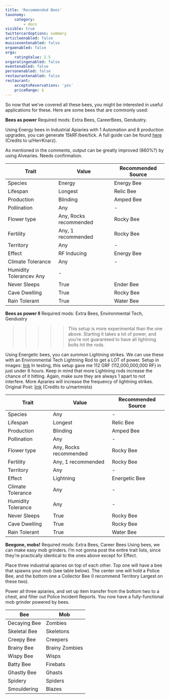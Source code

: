 ```yaml
---
title: 'Recommended Bees'
taxonomy:
    category:
        - docs
visible: true
twittercardoptions: summary
articleenabled: false
musiceventenabled: false
orgaenabled: false
orga:
    ratingValue: 2.5
orgaratingenabled: false
eventenabled: false
personenabled: false
restaurantenabled: false
restaurant:
    acceptsReservations: 'yes'
    priceRange: $
---
```


So now that we’ve covered all these bees, you might be interested in useful applications for these. Here are some bees that are commonly used:

**Bees as power**
Required mods: Extra Bees, CareerBees, Gendustry.

Using Energy bees in Industrial Apiaries with 1 Automation and 8 production upgrades, you can generate 15kRF/bee/tick. A full guide can be found [here](https://www.reddit.com/r/feedthebeast/comments/7vwadh/atm3_bee_power_15000_rft_from_one_bee/) (Credits to u/HerrKnarz).

As mentioned in the comments, output can be greatly improved (860%?) by using Alvearies. Needs confirmation.

| Trait | Value | Recommended Source |
|--|--|--|
| Species | Energy | Energy Bee |
| Lifespan |  Longest | Relic Bee |
| Production | Blinding | Amped Bee |
| Pollination | Any | - |
| Flower type | Any, Rocks recommended | Rocky Bee |
| Fertility |Any, 1 recommended | Rocky Bee |
| Territory | Any | - |
| Effect | RF Inducing | Energy Bee |
| Climate Tolerance | Any | - |
| Humidity Tolerancev Any | - |
|Never Sleeps | True| Ender Bee |
| Cave Dwelling | True | Rocky Bee |
| Rain Tolerant | True | Water Bee | 

**Bees as power II**
Required mods: Extra Bees, Environmental Tech, Gendustry
>>>>> This setup is more experimental than the one above. Starting it takes a lot of power, and you’re not guaranteed to have all lightning bolts hit the rods.

Using Energetic bees, you can summon Lightning strikes. We can use these with an Environmental Tech Lightning Rod to get a LOT of power.
Setup in images: [link](https://imgur.com/gallery/o7SOwOG) 
In testing, this setup gave me 112 GRF (112,000,000,000 RF) in just under 6 hours.
Keep in mind that more Lightning rods increase the chance of it hitting. Again, make sure they are always 1 apart to not interfere. More Apiaries will increase the frequency of lightning strikes.
Original Post: [link](https://redd.it/8zsy90) (Credits to u/martmists)

| Trait | Value | Recommended Source |
|--|--|--|
| Species | Any | - |
| Lifespan | Longest | Relic Bee |
| Production | Blinding |Amped Bee |
| Pollination | Any |- |
| Flower type | Any, Rocks recommended | Rocky Bee |
| Fertility | Any, 1 recommended | Rocky Bee |
| Territory | Any | - |
| Effect | Lightning | Energetic Bee |
| Climate Tolerance | Any |- |
| Humidity Tolerance | Any | - |
| Never Sleeps | True | Rocky Bee |
| Cave Dwelling | True | Rocky Bee |
| Rain Tolerant | True | Water Bee |

**Beegone, mobs!**
Required mods: Extra Bees, Career Bees
Using bees, we can make easy mob grinders. I’m not gonna post the entire trait lists, since they’re practically identical to the ones above except for Effect.

Place three industrial apiaries on top of each other. Top one will have a bee that spawns your mob (see table below). The center one will hold a Police Bee, and the bottom one a Collector Bee (I recommend Territory Largest on these two).

Power all three apiaries, and set up item transfer from the bottom two to a chest, and filter out Police Incident Reports. You now have a fully-functional mob grinder powered by bees.

| Bee | Mob |
|--|--|
| Decaying Bee | Zombies |
| Skeletal Bee | Skeletons |
| Creepy Bee | Creepers |
| Brainy Bee | Brainy Zombies |
| Wispy Bee | Wisps |
| Batty Bee | Firebats |
| Ghastly Bee | Ghasts |
| Spidery | Spiders |
| Smouldering | Blazes |

